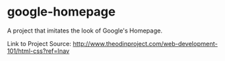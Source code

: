 # google-homepage
A project that imitates the look of Google's Homepage.

Link to Project Source:
http://www.theodinproject.com/web-development-101/html-css?ref=lnav
